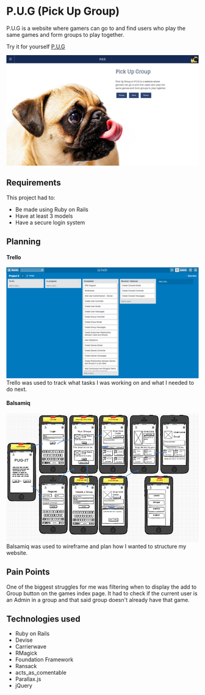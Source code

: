 # P.U.G (Pick Up Group)

P.U.G is a website where gamers can go to and find users who play the same games and form groups to play together.

Try it for yourself [P.U.G](https://whispering-crag-97067.herokuapp.com/)

![alt text](./app/assets/readme-images/landing-page.png)

## Requirements
This project had to:

* Be made using Ruby on Rails
* Have at least 3 models
* Have a secure login system

## Planning

#### Trello
![alt text](./app/assets/readme-images/trello.png)
Trello was used to track what tasks I was working on and what I needed to do next.

#### Balsamiq
![alt text](./app/assets/readme-images/balsamiq.png)
Balsamiq was used to wireframe and plan how I wanted to structure my website.

## Pain Points
One of the biggest struggles for me was filtering when to display the add to Group button on the games index page. It had to check if the current user is an Admin in a group and that said group doesn't already have that game.


## Technologies used

* Ruby on Rails
* Devise
* Carrierwave
* RMagick
* Foundation Framework
* Ransack
* acts\_as\_comentable
* Parallax.js
* jQuery
